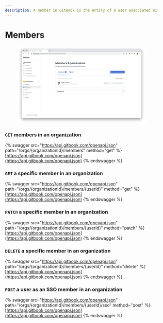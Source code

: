 ```yaml
---
description: A member in GitBook is the entity of a user associated with an organization.
---
```


# Members

<figure><img src="../../../.gitbook/assets/Members.png" alt=""><figcaption></figcaption></figure>

### `GET` members in an organization

{% swagger src="https://api.gitbook.com/openapi.json" path="/orgs/{organizationId}/members" method="get" %}
[https://api.gitbook.com/openapi.json](https://api.gitbook.com/openapi.json)
{% endswagger %}

### `GET` a specific member in an organization

{% swagger src="https://api.gitbook.com/openapi.json" path="/orgs/{organizationId}/members/{userId}" method="get" %}
[https://api.gitbook.com/openapi.json](https://api.gitbook.com/openapi.json)
{% endswagger %}

### `PATCH` a specific member in an organization

{% swagger src="https://api.gitbook.com/openapi.json" path="/orgs/{organizationId}/members/{userId}" method="patch" %}
[https://api.gitbook.com/openapi.json](https://api.gitbook.com/openapi.json)
{% endswagger %}

### `DELETE` a specific member in an organization

{% swagger src="https://api.gitbook.com/openapi.json" path="/orgs/{organizationId}/members/{userId}" method="delete" %}
[https://api.gitbook.com/openapi.json](https://api.gitbook.com/openapi.json)
{% endswagger %}

### `POST` a user as an SSO member in an organization

{% swagger src="https://api.gitbook.com/openapi.json" path="/orgs/{organizationId}/members/{userId}/sso" method="post" %}
[https://api.gitbook.com/openapi.json](https://api.gitbook.com/openapi.json)
{% endswagger %}

